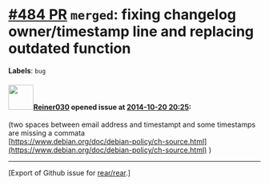 [\#484 PR](https://github.com/rear/rear/pull/484) `merged`: fixing changelog owner/timestamp line and replacing outdated function
=================================================================================================================================

**Labels**: `bug`

#### <img src="https://avatars.githubusercontent.com/u/29528?v=4" width="50">[Reiner030](https://github.com/Reiner030) opened issue at [2014-10-20 20:25](https://github.com/rear/rear/pull/484):

(two spaces between email address and timestampt and some timestamps are
missing a commata  
[https://www.debian.org/doc/debian-policy/ch-source.html](https://www.debian.org/doc/debian-policy/ch-source.html)
)

------------------------------------------------------------------------

\[Export of Github issue for
[rear/rear](https://github.com/rear/rear).\]
